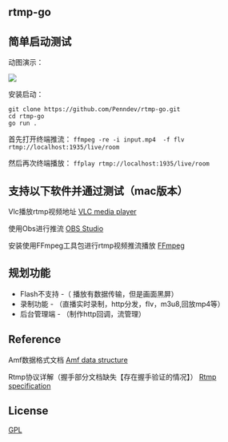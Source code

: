 ## rtmp-go

## 简单启动测试

动图演示：

![](./docs/obs+flv.gif)

安装启动：
    
    git clone https://github.com/Penndev/rtmp-go.git
    cd rtmp-go
    go run .

首先打开终端推流： `ffmpeg -re -i input.mp4  -f flv rtmp://localhost:1935/live/room`

然后再次终端播放： `ffplay rtmp://localhost:1935/live/room`

## 支持以下软件并通过测试（mac版本）

Vlc播放rtmp视频地址 [VLC media player](https://www.videolan.org/) 

使用Obs进行推流     [ OBS Studio ](https://obsproject.com/)

安装使用FFmpeg工具包进行rtmp视频推流播放 [ FFmpeg  ](https://ffmpeg.org/)

## 规划功能

* Flash不支持 -（ 播放有数据传输，但是画面黑屏）
* 录制功能 - （直播实时录制，http分发，flv，m3u8,回放mp4等）
* 后台管理端 - （制作http回调，流管理）

## Reference

Amf数据格式文档 [Amf data structure](https://www.adobe.com/content/dam/acom/en/devnet/pdf/amf0-file-format-specification.pdf)

Rtmp协议详解（握手部分文档缺失【存在握手验证的情况】） [Rtmp specification](https://www.adobe.com/content/dam/acom/en/devnet/rtmp/pdf/rtmp_specification_1.0.pdf)


## License

[GPL](https://www.gnu.org/licenses/gpl-3.0.html)